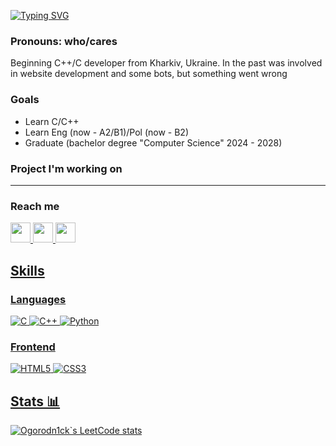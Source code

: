[![Typing SVG](https://readme-typing-svg.herokuapp.com?font=Fira+Code&weight=600&size=25&pause=1000&color=7A1FF7&random=false&width=435&lines=Real+sins+can't+be+atoned+for;ogorodn1ck)](https://git.io/typing-svg)

### Pronouns: who/cares

Beginning C++/C developer from Kharkiv, Ukraine. In the past was involved in website development and some bots, but something went wrong

### Goals
- Learn С/С++
- Learn Eng (now - A2/B1)/Pol (now - B2)
- Graduate (bachelor degree "Computer Science" 2024 - 2028)

### Project I'm working on

---------

### Reach me
<a href="https://www.youtube.com/watch?v=dQw4w9WgXcQ&ab_channel=RickAstley">
    <img width="32" height="32" src="https://img.icons8.com/color/48/youtube-play.png"/>
<a href="https://t.me/deaead">
    <img width="32" height="32" src="https://img.icons8.com/color/48/telegram-app--v1.png"/>
<a href="https://discord.gg/kYE2MdJd">
    <img width="32" height="32" src="https://img.icons8.com/color/48/discord-logo.png" />

## Skills

### Languages
![C](https://img.shields.io/badge/C-%23000000.svg?style=flat&logo=c&logoColor=1c5bfc)
![C++](https://img.shields.io/badge/C++-%23000000.svg?style=flat&logo=cplusplus&logoColor=vite)
![Python](https://img.shields.io/badge/Python-%23000000.svg?style=flat&logo=python&logoColor=0ec942)

### Frontend
![HTML5](https://img.shields.io/badge/HTML5-%23000000.svg?style=flat&logo=html5&logoColor=ff931f)
![CSS3](https://img.shields.io/badge/CSS3-%23000000.svg?style=flat&logo=css3&logoColor=165af7)


## Stats 📊
![Ogorodn1ck`s LeetCode stats](https://leetcode-badge-sage.vercel.app/badge/Ogorodn1ck?theme=dark&bgColor=282828)
